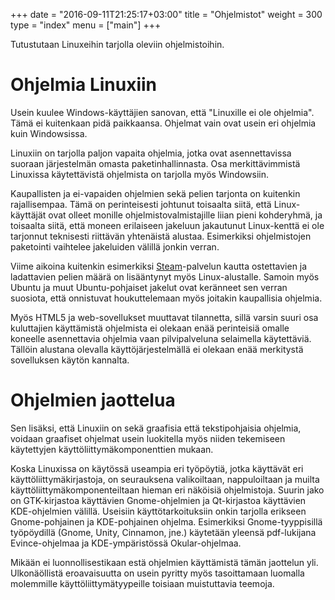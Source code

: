 +++
date = "2016-09-11T21:25:17+03:00"
title = "Ohjelmistot"
weight = 300
type = "index"
menu = ["main"]
+++

Tutustutaan Linuxeihin tarjolla oleviin ohjelmistoihin.

Ohjelmia Linuxiin
===============================

Usein kuulee Windows-käyttäjien sanovan, että "Linuxille ei ole ohjelmia".
Tämä ei kuitenkaan pidä paikkaansa. Ohjelmat vain ovat usein eri ohjelmia kuin Windowsissa.

Linuxiin on tarjolla paljon vapaita ohjelmia, jotka ovat asennettavissa suoraan järjestelmän omasta
paketinhallinnasta. Osa merkittävimmistä Linuxissa käytettävistä ohjelmista on tarjolla myös Windowsiin.

Kaupallisten ja ei-vapaiden ohjelmien sekä pelien tarjonta on kuitenkin rajallisempaa.
Tämä on perinteisesti johtunut toisaalta siitä, että Linux-käyttäjät ovat olleet monille ohjelmistovalmistajille
liian pieni kohderyhmä, ja toisaalta siitä, että moneen erilaiseen jakeluun jakautunut Linux-kenttä ei ole
tarjonnut teknisesti riittävän yhtenäistä alustaa. Esimerkiksi ohjelmistojen paketointi vaihtelee jakeluiden välillä
jonkin verran.

Viime aikoina kuitenkin esimerkiksi [Steam]-palvelun kautta ostettavien ja ladattavien pelien määrä on
lisääntynyt myös Linux-alustalle. Samoin myös Ubuntu ja muut Ubuntu-pohjaiset jakelut ovat keränneet
sen verran suosiota, että onnistuvat houkuttelemaan myös joitakin kaupallisia ohjelmia.

Myös HTML5 ja web-sovellukset muuttavat tilannetta, sillä varsin suuri osa kuluttajien käyttämistä
ohjelmista ei olekaan enää perinteisiä omalle koneelle asennettavia ohjelmia vaan pilvipalveluna
selaimella käytettäviä. Tällöin alustana olevalla käyttöjärjestelmällä ei olekaan enää merkitystä sovelluksen
käytön kannalta.



Ohjelmien jaottelua
===================

Sen lisäksi, että Linuxiin on sekä graafisia että tekstipohjaisia ohjelmia, voidaan graafiset ohjelmat
usein luokitella myös niiden tekemiseen käytettyjen käyttöliittymäkomponenttien mukaan.

Koska Linuxissa on käytössä useampia eri työpöytiä, jotka käyttävät eri käyttöliittymäkirjastoja,
on seurauksena valikoiltaan, nappuloiltaan ja muilta käyttöliittymäkomponenteiltaan hieman eri näköisiä
ohjelmistoja. Suurin jako on GTK-kirjastoa käyttävien Gnome-ohjelmien ja Qt-kirjastoa käyttävien KDE-ohjelmien
välillä. Useisiin käyttötarkoituksiin onkin tarjolla erikseen Gnome-pohjainen ja KDE-pohjainen ohjelma. Esimerkiksi
Gnome-tyyppisillä työpöydillä (Gnome, Unity, Cinnamon, jne.) käytetään yleensä pdf-lukijana Evince-ohjelmaa ja
KDE-ympäristössä Okular-ohjelmaa.

Mikään ei luonnollisestikaan estä ohjelmien käyttämistä tämän jaottelun yli. Ulkonäöllistä eroavaisuutta
on usein pyritty myös tasoittamaan luomalla molemmille käyttöliittymätyypeille toisiaan muistuttavia teemoja.


[Steam]: http://store.steampowered.com/ (Steam)